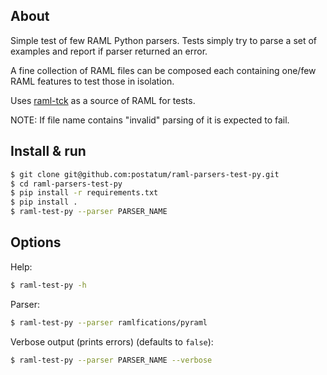 ## About

Simple test of few RAML Python parsers. Tests simply try to parse a set of examples and report if parser returned an error.

A fine collection of RAML files can be composed each containing one/few RAML features to test those in isolation.

Uses [raml-tck](https://github.com/raml-org/raml-tck/tree/master/tests/raml-1.0) as a source of RAML for tests.

NOTE: If file name contains "invalid" parsing of it is expected to fail.

## Install & run

```sh
$ git clone git@github.com:postatum/raml-parsers-test-py.git
$ cd raml-parsers-test-py
$ pip install -r requirements.txt
$ pip install .
$ raml-test-py --parser PARSER_NAME
```

## Options

Help:
```sh
$ raml-test-py -h
```

Parser:
```sh
$ raml-test-py --parser ramlfications/pyraml
```

Verbose output (prints errors) (defaults to `false`):

```sh
$ raml-test-py --parser PARSER_NAME --verbose

```
